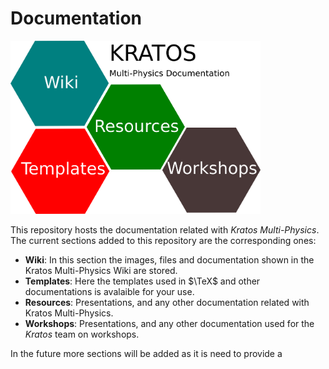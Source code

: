 # Documentation

<img src="./documentation_logo.png" width="400"> 

This repository hosts the documentation related with _Kratos Multi-Physics_. The current sections added to this repository are the corresponding ones:

* **Wiki**: In this section the images, files and documentation shown in the Kratos Multi-Physics Wiki are stored.
* **Templates**: Here the templates used in $\TeX$ and other documentations is avalaible for your use.
* **Resources**: Presentations, and any other documentation related with Kratos Multi-Physics.
* **Workshops**: Presentations, and any other documentation used for the *Kratos* team on workshops.

In the future more sections will be added as it is need to provide a 